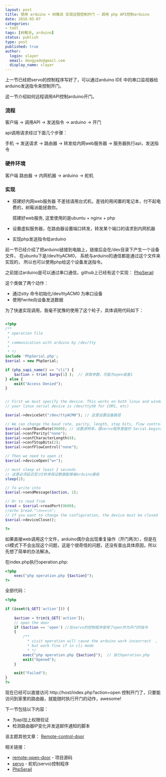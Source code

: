 ```yaml
---
layout: post
title: 使用 arduino + 树莓派 实现远程控制开门 — 调用 php API控制arduino
date: 2016-05-07
categories:
- tool
tags: [树莓派, arduino]
status: publish
type: post
published: true
author:
  login: slayer
  email: dongyado@gmail.com
  display_name: slayer
---
```


上一节已经把servo的控制程序写好了，可以通过arduino IDE 中的串口监视器给arduino发送指令来控制开门。

这一节介绍如何远程调用API控制arduino开门。

### 流程

客户端 -> 调用API -> 发送指令 -> arduino -> 开门

api调用请求经过下面几个步骤：

手机 -> 发送请求 -> 路由器 -> 转发给内网web服务器 -> 服务器执行api，发送指令

### 硬件环境
客户端 
路由器 -> 内网机器 -> arduino -> 舵机

### 实现
- 搭建好内网web服务器
  不差钱请用台式机，差钱的用闲置的笔记本，付不起电费的，树莓派能拯救你。
  
  搭建好web服务, 这里使用的是ubuntu + nginx + php

- 设置虚拟服务器，在路由器设置端口转发，转发某个端口的请求到内网机器

- 实现php发送指令给arduino

前一节已经介绍了把arduino链接到电脑上，链接后会在/dev目录下产生一个设备文件， 在ubuntu下是/dev/ttyACM0， 系统与arduino的通信都是通过这个文件来实现的，
所以也可以使用php给这个设备发送指令。

之前提过arduino是可以通过串口通信，github上已经有这个实现： [PhpSerail][]

这个类做了两个动作：

  - 通过stty 命令初始化/dev/ttyACM0 为串口设备
  - 使用fwrite向设备发送数据

为了快速实现调用，我毫不犹豫的使用了这个轮子，具体调用代码如下：

~~~php

<?php
/**
 * operation file
 *
 * communication with arduino by /dev/tty
 *
 * */
include 'PhpSerial.php';
$serial = new PhpSerial;

if (php_sapi_name() == "cli") {
    $action = trim( $argv[1] );  // 获取参数，可能为open或者1
} else {
    exit("Access Denied");
}


// First we must specify the device. This works on both linux and windows (if
// your linux serial device is /dev/ttyS0 for COM1, etc)

$serial->deviceSet("/dev/ttyACM0"); // 这里设置设备路径

// We can change the baud rate, parity, length, stop bits, flow control
$serial->confBaudRate(9600); // 设置波特率，跟servo程序里面的 Serial.begin(9600); 相对应
$serial->confParity("none");
$serial->confCharacterLength(8);
$serial->confStopBits(2);
$serial->confFlowControl("none");

// Then we need to open it
$serial->deviceOpen("w+");

// must sleep at least 2 seconds
// 这里必须延迟至少2秒来保证数据能够被arduino接收
sleep(2);

// To write into
$serial->sendMessage($action, 1);

// Or to read from
$read = $serial->readPort(9600);
//echo $read."\n===\n";
// If you want to change the configuration, the device must be closed
$serial->deviceClose();

?>
~~~

如果直接web调用这个文件，arduino偶尔会出现重复操作（开门两次），但是在cli模式下不会出现这个问题，这是个很奇怪的问题，还没有查出具体原因，所以先想了简单的办法解决。

在index.php执行operation.php:

~~~php
<?php
    exec("php operation.php {$action}");
?>
~~~

全部代码：

~~~php
<?php

if (isset($_GET['action'])) {
  
    $action = trim($_GET['action']);
    // open the door
    if ($action == 'open') //在servo的控制程序使用了open作为开门的指令
    {
        /**
          * visit operation will cause the arduino work inconrrect  ,
          * but work fine if in cli mode 
          * */
        exec("php operation.php {$action}");  // 执行operation.php 
        exit("Opened");
    }

    exit("Failed");
}
?>
~~~

现在已经可以直接访问 http://host/index.php?action=open 控制开门了，只要能访问到家里的路由器，就能随时执行开门的动作，awesome!


下一节包括以下内容：

- 为api加上权限验证
- 检测路由器IP变化并发送邮件通知的脚本

该主题其他文章： 
[Remote-control-door][]

相关链接：

- [remote-open-door][] - 项目源码
- [servo][] - 舵机(servo)控制程序
- [PhpSerail][] 

[PhpSerail]: https://github.com/dongyado/remote-open-door/blob/master/PhpSerial.php
[remote-open-door]: https://github.com/dongyado/remote-open-door
[servo]: https://github.com/dongyado/remote-open-door/blob/master/arduino_control/servo/servo.ino
[Remote-control-door]: http://dongyado.com/categories/#remote-control-door-ref

